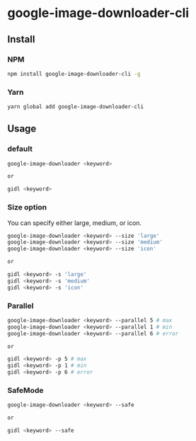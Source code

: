 # google-image-downloader-cli

## Install

### NPM

```bash
npm install google-image-downloader-cli -g
```

### Yarn

```bash
yarn global add google-image-downloader-cli
```

## Usage

### default

```bash
google-image-downloader <keyword>

or

gidl <keyword>
```

### Size option

You can specify either large, medium, or icon.

```bash
google-image-downloader <keyword> --size 'large'
google-image-downloader <keyword> --size 'medium'
google-image-downloader <keyword> --size 'icon'

or

gidl <keyword> -s 'large'
gidl <keyword> -s 'medium'
gidl <keyword> -s 'icon'
```

### Parallel

```bash
google-image-downloader <keyword> --parallel 5 # max
google-image-downloader <keyword> --parallel 1 # min
google-image-downloader <keyword> --parallel 6 # error

or

gidl <keyword> -p 5 # max
gidl <keyword> -p 1 # min
gidl <keyword> -p 6 # error
```

### SafeMode

```bash
google-image-downloader <keyword> --safe

or

gidl <keyword> --safe
```
